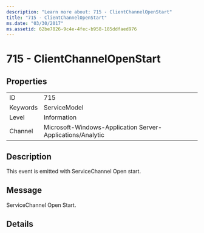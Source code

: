 ```yaml
---
description: "Learn more about: 715 - ClientChannelOpenStart"
title: "715 - ClientChannelOpenStart"
ms.date: "03/30/2017"
ms.assetid: 62be7826-9c4e-4fec-b958-185ddfaed976
---
```

# 715 - ClientChannelOpenStart

## Properties  
  
|||  
|-|-|  
|ID|715|  
|Keywords|ServiceModel|  
|Level|Information|  
|Channel|Microsoft-Windows-Application Server-Applications/Analytic|  
  
## Description  

 This event is emitted with ServiceChannel Open start.  
  
## Message  

 ServiceChannel Open Start.  
  
## Details
